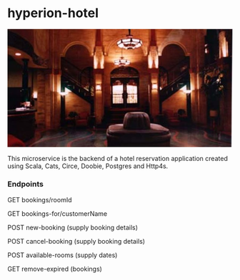 # hyperion-hotel

![hotel](hyperion.jpg)

This microservice is the backend of a hotel reservation application created 
using Scala, Cats, Circe, Doobie, Postgres and Http4s.

### Endpoints
GET bookings/roomId

GET bookings-for/customerName

POST new-booking (supply booking details)

POST cancel-booking (supply booking details)

POST available-rooms (supply dates)

GET remove-expired (bookings)
